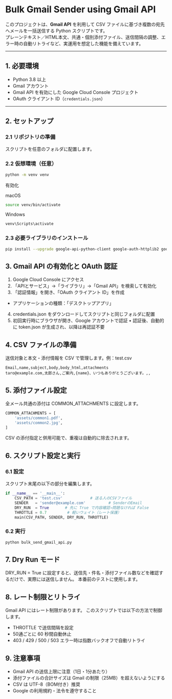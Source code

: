 # Bulk Gmail Sender using Gmail API

このプロジェクトは、**Gmail API** を利用して CSV ファイルに基づき複数の宛先へメールを一括送信する Python スクリプトです。  
プレーンテキスト／HTML本文、共通・個別添付ファイル、送信間隔の調整、エラー時の自動リトライなど、実運用を想定した機能を備えています。

---

## 1. 必要環境

- Python 3.8 以上
- Gmail アカウント
- Gmail API を有効にした Google Cloud Console プロジェクト
- OAuth クライアント ID（`credentials.json`）

---

## 2. セットアップ

### 2.1 リポジトリの準備

スクリプトを任意のフォルダに配置します。

### 2.2 仮想環境（任意）

```bash
python -m venv venv
```
有効化  
  
macOS  
```bash
source venv/bin/activate
```

Windows
```bash
venv\Scripts\activate
```
### 2.3 必要ライブラリのインストール
```bash
pip install --upgrade google-api-python-client google-auth-httplib2 google-auth-oauthlib
```
## 3. Gmail API の有効化と OAuth 認証
1.	Google Cloud Console にアクセス
2.	「APIとサービス」→「ライブラリ」→「Gmail API」を検索して有効化
3.	「認証情報」を開き、「OAuth クライアント ID」を作成
- アプリケーションの種類：「デスクトップアプリ」
4.	credentials.json をダウンロードしてスクリプトと同じフォルダに配置
5.	初回実行時にブラウザが開き、Google アカウントで認証
•	認証後、自動的に token.json が生成され、以降は再認証不要
## 4. CSV ファイルの準備

送信対象と本文・添付情報を CSV で管理します。例：test.csv  
```
Email,name,subject,body,body_html,attachments
taro@example.com,太郎さん,ご案内,{name}、いつもありがとうございます。,,
```

## 5. 添付ファイル設定

全メール共通の添付は COMMON_ATTACHMENTS に設定します。
```python
COMMON_ATTACHMENTS = [
    'assets/common1.pdf',
    'assets/common2.jpg',
]
```
CSV の添付指定と併用可能で、重複は自動的に除去されます。
## 6. スクリプト設定と実行

### 6.1 設定

スクリプト末尾の以下の部分を編集します。
```python
if __name__ == '__main__':
    CSV_PATH = 'test.csv'            # 送る人のCSVファイル
    SENDER   = 'sender@example.com'          # SenderのEmail
    DRY_RUN  = True       # 先に True で内容確認→問題なければ False
    THROTTLE = 0.7         # 軽いウェイト（レート保護）
    main(CSV_PATH, SENDER, DRY_RUN, THROTTLE)
```
### 6.2 実行
```bash
python bulk_send_gmail_api.py
```

## 7. Dry Run モード

DRY_RUN = True に設定すると、送信先・件名・添付ファイル数などを確認するだけで、実際には送信しません。
本番前のテストに使用します。

## 8. レート制限とリトライ

Gmail API にはレート制限があります。
このスクリプトでは以下の方法で制御します。
- THROTTLE で送信間隔を設定
- 50通ごとに 60 秒間自動休止
- 403 / 429 / 500 / 503 エラー時は指数バックオフで自動リトライ

## 9. 注意事項
- Gmail API の送信上限に注意（1日・1分あたり）
- 添付ファイルの合計サイズは Gmail の制限（25MB）を超えないようにする
- CSV は UTF-8（BOM付き）推奨
- Google の利用規約・法令を遵守すること